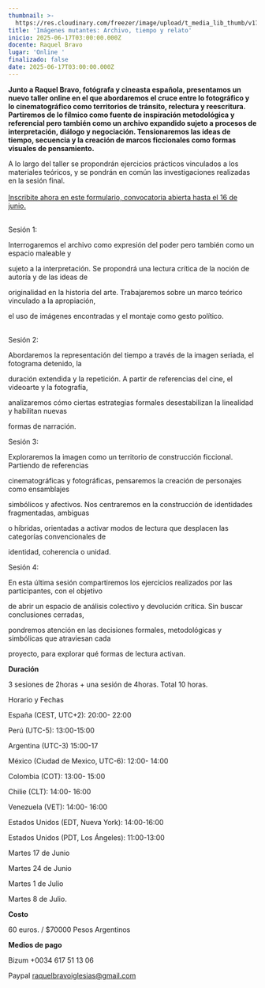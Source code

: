 ```yaml
---
thumbnail: >-
  https://res.cloudinary.com/freezer/image/upload/t_media_lib_thumb/v1749148063/2025/06/FREEZER-1_2_xbf0ed.jpg
title: 'Imágenes mutantes: Archivo, tiempo y relato'
inicio: 2025-06-17T03:00:00.000Z
docente: Raquel Bravo
lugar: 'Online '
finalizado: false
date: 2025-06-17T03:00:00.000Z
---
```


**Junto a Raquel Bravo, fotógrafa y cineasta española, presentamos un nuevo taller online en el que abordaremos el cruce entre lo fotográfico y lo cinematográfico como territorios de tránsito, relectura y reescritura. Partiremos de lo fílmico como fuente de inspiración metodológica y referencial pero también como un archivo expandido sujeto a procesos de interpretación, diálogo y negociación. Tensionaremos las ideas de tiempo, secuencia y la creación de marcos ficcionales como formas visuales de pensamiento.**

A lo largo del taller se propondrán ejercicios prácticos vinculados a los materiales teóricos, y se pondrán en común las investigaciones realizadas en la sesión final.\
[\
Inscribite ahora en este formulario, convocatoria abierta hasta el 16 de junio.](https://forms.gle/NUpZnoutnvxtwpdc8)

\
Sesión 1:

Interrogaremos el archivo como expresión del poder pero también como un espacio maleable y

sujeto a la interpretación. Se propondrá una lectura crítica de la noción de autoría y de las ideas de

originalidad en la historia del arte. Trabajaremos sobre un marco teórico vinculado a la apropiación,

el uso de imágenes encontradas y el montaje como gesto político.

\
Sesión 2:

Abordaremos la representación del tiempo a través de la imagen seriada, el fotograma detenido, la

duración extendida y la repetición. A partir de referencias del cine, el videoarte y la fotografía,

analizaremos cómo ciertas estrategias formales desestabilizan la linealidad y habilitan nuevas

formas de narración.

Sesión 3:

Exploraremos la imagen como un territorio de construcción ficcional. Partiendo de referencias

cinematográficas y fotográficas, pensaremos la creación de personajes como ensamblajes

simbólicos y afectivos. Nos centraremos en la construcción de identidades fragmentadas, ambiguas

o híbridas, orientadas a activar modos de lectura que desplacen las categorías convencionales de

identidad, coherencia o unidad.

Sesión 4:

En esta última sesión compartiremos los ejercicios realizados por las participantes, con el objetivo

de abrir un espacio de análisis colectivo y devolución crítica. Sin buscar conclusiones cerradas,

pondremos atención en las decisiones formales, metodológicas y simbólicas que atraviesan cada

proyecto, para explorar qué formas de lectura activan.

**Duración**

3 sesiones de 2horas + una sesión de 4horas. Total 10 horas.

Horario y Fechas

España (CEST, UTC+2): 20:00- 22:00

Perú (UTC-5): 13:00-15:00

Argentina (UTC-3) 15:00-17

México (Ciudad de Mexico, UTC-6): 12:00- 14:00

Colombia (COT): 13:00- 15:00

Chilie (CLT): 14:00- 16:00

Venezuela (VET): 14:00- 16:00

Estados Unidos (EDT, Nueva York): 14:00-16:00

Estados Unidos (PDT, Los Ángeles): 11:00-13:00

Martes 17 de Junio

Martes 24 de Junio

Martes 1 de Julio

Martes 8 de Julio.

**Costo**

60 euros. / $70000 Pesos Argentinos

**Medios de pago**

Bizum +0034 617 51 13 06

Paypal [raquelbravoiglesias@gmail.com](mailto:raquelbravoiglesias@gmail.com)
